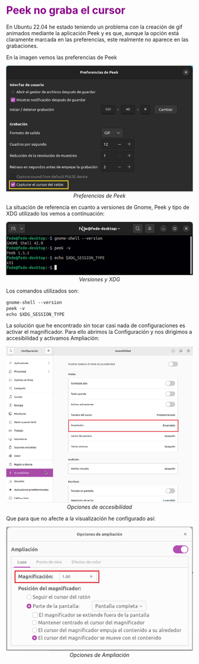 # <FONT COLOR=#8B008B>Peek no graba el cursor</font>
En Ubuntu 22.04 he estado teniendo un problema con la creación de gif animados mediante la aplicación Peek y es que, aunque la opción está claramente marcada en las preferencias, este realmente no aparece en las grabaciones.

En la imagen vemos las preferencias de Peek

<center>

![Preferencias de Peek](./img/peek/pref.png)  
*Preferencias de Peek*

</center>

La situación de referencia en cuanto a versiones de Gnome, Peek y tipo de XDG utilizado los vemos a continuación:

<center>

![Versiones y XDG](./img/peek/ver.png)  
*Versiones y XDG*

</center>

Los comandos utilizados son:

~~~shell
gnome-shell --version
peek -v
echo $XDG_SESSION_TYPE
~~~

La solución que he encontrado sin tocar casi nada de configuraciones es activar el magnificador. Para ello abrimos la Configuración y nos dirigimos a accesibilidad y activamos Ampliación:

<center>

![Opciones de accesibilidad](./img/peek/opc.png)  
*Opciones de accesibilidad*

</center>

Que para que no afecte a la visualización he configurado así:

<center>

![Opciones de Ampliación](./img/peek/ampl.png)  
*Opciones de Ampliación*

</center>